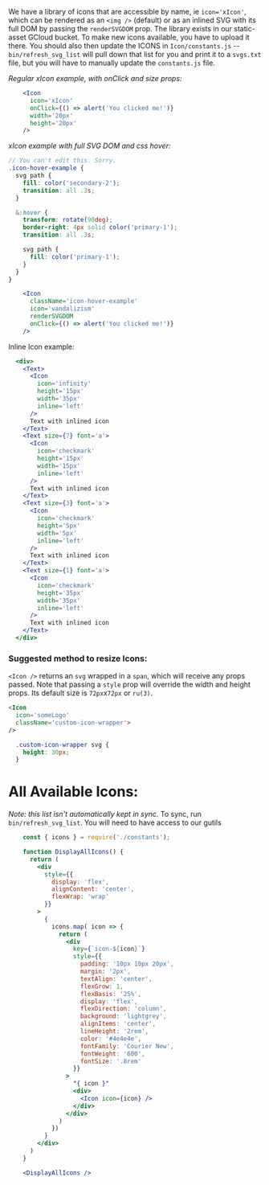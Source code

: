 We have a library of icons that are accessible by name, ie `icon='xIcon'`, which can be rendered as an `<img />` (default) or as an inlined SVG with its full DOM by passing the `renderSVGDOM` prop.
The library exists in our static-asset GCloud bucket. To make new icons available, you have to upload it there. You should also then
update the ICONS in `Icon/constants.js` -- `bin/refresh_svg_list` will pull down that list for you and print it to a `svgs.txt` file,
but you will have to manually update the `constants.js` file.

_Regular xIcon example, with onClick and size props:_
```jsx
    <Icon
      icon='xIcon'
      onClick={() => alert('You clicked me!')}
      width='20px'
      height='20px'
    />
```

_xIcon example with full SVG DOM and css hover:_
```scss
// You can't edit this. Sorry.
.icon-hover-example {
  svg path {
    fill: color('secondary-2');
    transition: all .3s;
  }

  &:hover {
    transform: rotate(90deg);
    border-right: 4px solid color('primary-1');
    transition: all .3s;

    svg path {
      fill: color('primary-1');
    }
  }
}
```
```jsx
    <Icon
      className='icon-hover-example'
      icon='vandalizism'
      renderSVGDOM
      onClick={() => alert('You clicked me!')}
    />
```

Inline Icon example:
```jsx
  <div>
    <Text>
      <Icon
        icon='infinity'
        height='15px'
        width='35px'
        inline='left'
      />
      Text with inlined icon
    </Text>
    <Text size={7} font='a'>
      <Icon
        icon='checkmark'
        height='15px'
        width='15px'
        inline='left'
      />
      Text with inlined icon
    </Text>
    <Text size={3} font='a'>
      <Icon
        icon='checkmark'
        height='5px'
        width='5px'
        inline='left'
      />
      Text with inlined icon
    </Text>
    <Text size={1} font='a'>
      <Icon
        icon='checkmark'
        height='35px'
        width='35px'
        inline='left'
      />
      Text with inlined icon
    </Text>
  </div>
```

### Suggested method to resize Icons:
`<Icon />` returns an `svg` wrapped in a `span`, which will receive any props passed.
Note that passing a `style` prop will override the width and height props.
Its default size is `72px`x`72px` or `ru(3)`.

```html
<Icon
  icon='someLogo'
  className='custom-icon-wrapper'>
/>
```

```scss
  .custom-icon-wrapper svg {
    height: 30px;
  }
```

# All Available Icons:
_Note: this list isn't automatically kept in sync._
To sync, run `bin/refresh_svg_list`.
You will need to have access to our gutils
```jsx
    const { icons } = require('./constants');

    function DisplayAllIcons() {
      return (
        <div
          style={{
            display: 'flex',
            alignContent: 'center',
            flexWrap: 'wrap'
          }}
        >
          {
            icons.map( icon => {
              return (
                <div
                  key={`icon-${icon}`}
                  style={{
                    padding: '10px 10px 20px',
                    margin: '2px',
                    textAlign: 'center',
                    flexGrow: 1,
                    flexBasis: '25%',
                    display: 'flex',
                    flexDirection: 'column',
                    background: 'lightgrey',
                    alignItems: 'center',
                    lineHeight: '2rem',
                    color: '#4e4e4e',
                    fontFamily: 'Courier New',
                    fontWeight: '600',
                    fontSize: '.8rem'
                  }}
                >
                  "{ icon }"
                  <div>
                    <Icon icon={icon} />
                  </div>
                </div>
              )
            })
          }
        </div>
      )
    }

    <DisplayAllIcons />
```
